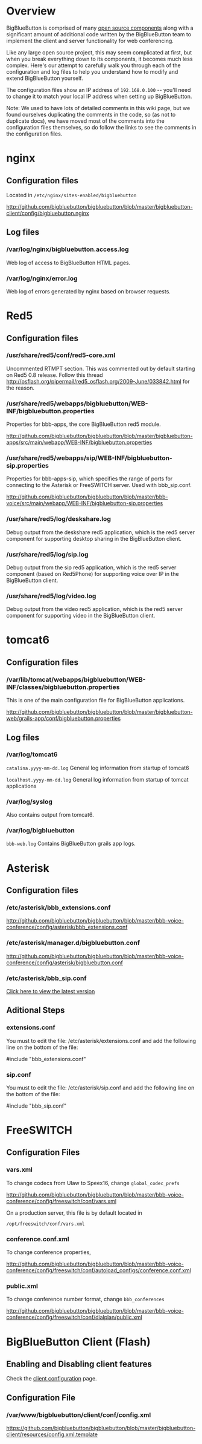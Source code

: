 

# Overview #

BigBlueButton is comprised of many [open source components](http://www.bigbluebutton.org/components) along with a significant amount of additional code written by the BigBlueButton team to implement the client and server functionality for web conferencing.

Like any large open source project, this may seem complicated at first, but when you break everything down to its components, it becomes much less complex.  Here's our attempt to carefully walk you through each of the configuration and log files to help you understand how to modify and extend BigBlueButton yourself.

The configuration files show an IP address of `192.168.0.100` -- you'll need to change it to match your local IP address when setting up BigBlueButton.

Note: We used to have lots of detailed comments in this wiki page, but we found ourselves duplicating the comments in the code, so (as not to duplicate docs), we have moved most of the comments into the configuration files themselves, so do follow the links to see the comments in the configuration files.

# nginx #

## Configuration files ##

Located in `/etc/nginx/sites-enabled/bigbluebutton`

http://github.com/bigbluebutton/bigbluebutton/blob/master/bigbluebutton-client/config/bigbluebutton.nginx

## Log files ##

### /var/log/nginx/bigbluebutton.access.log ###
Web log of access to BigBlueButton HTML pages.

### /var/log/nginx/error.log ###
Web log of errors generated by nginx based on browser requests.


# Red5 #

## Configuration files ##

### /usr/share/red5/conf/red5-core.xml ###
Uncommented RTMPT section. This was commented out by default starting on Red5 0.8 release.
Follow this thread http://osflash.org/pipermail/red5_osflash.org/2009-June/033842.html for the reason.

### /usr/share/red5/webapps/bigbluebutton/WEB-INF/bigbluebutton.properties ###
Properties for bbb-apps, the core BigBlueButton red5 module.

http://github.com/bigbluebutton/bigbluebutton/blob/master/bigbluebutton-apps/src/main/webapp/WEB-INF/bigbluebutton.properties

### /usr/share/red5/webapps/sip/WEB-INF/bigbluebutton-sip.properties ###
Properties for bbb-apps-sip, which specifies the range of ports for connecting to the Asterisk or FreeSWITCH server.  Used with bbb\_sip.conf.

http://github.com/bigbluebutton/bigbluebutton/blob/master/bbb-voice/src/main/webapp/WEB-INF/bigbluebutton-sip.properties

### /usr/share/red5/log/deskshare.log ###
Debug output from the deskshare red5 application, which is the red5 server component  for supporting desktop sharing in the BigBlueButton client.

### /usr/share/red5/log/sip.log ###
Debug output from the sip red5 application, which is the red5 server component (based on Red5Phone) for supporting voice over IP in the BigBlueButton client.

### /usr/share/red5/log/video.log ###
Debug output from the video red5 application, which is the red5 server component for supporting video in the BigBlueButton client.



# tomcat6 #

## Configuration files ##

### /var/lib/tomcat/webapps/bigbluebutton/WEB-INF/classes/bigbluebutton.properties ###
This is one of the main configuration file for BigBlueButton applications.

http://github.com/bigbluebutton/bigbluebutton/blob/master/bigbluebutton-web/grails-app/conf/bigbluebutton.properties

## Log files ##
### /var/log/tomcat6 ###
`catalina.yyyy-mm-dd.log`
General log information from startup of tomcat6

`localhost.yyyy-mm-dd.log`
General log information from startup of tomcat applications

### /var/log/syslog ###
Also contains output from tomcat6.

### /var/log/bigbluebutton ###
`bbb-web.log`
Contains BigBlueButton grails app logs.


# Asterisk #
## Configuration files ##
### /etc/asterisk/bbb\_extensions.conf ###

http://github.com/bigbluebutton/bigbluebutton/blob/master/bbb-voice-conference/config/asterisk/bbb_extensions.conf

### /etc/asterisk/manager.d/bigbluebutton.conf ###

http://github.com/bigbluebutton/bigbluebutton/blob/master/bbb-voice-conference/config/asterisk/bigbluebutton.conf

### /etc/asterisk/bbb\_sip.conf ###

[Click here to view the latest version](http://github.com/bigbluebutton/bigbluebutton/blob/master/bbb-voice-conference/config/asterisk/bbb_sip.conf)


## Aditional Steps ##

### extensions.conf ###
You must to edit the file: /etc/asterisk/extensions.conf and add the following line on the bottom of the file:

#include "bbb\_extensions.conf"

### sip.conf ###

You must to edit the file: /etc/asterisk/sip.conf and add the following line on the bottom of the file:

#include "bbb\_sip.conf"


# FreeSWITCH #
## Configuration Files ##

### vars.xml ###
To change codecs from Ulaw to Speex16, change `global_codec_prefs`

http://github.com/bigbluebutton/bigbluebutton/blob/master/bbb-voice-conference/config/freeswitch/conf/vars.xml

On a production server, this file is by default located in
```
/opt/freeswitch/conf/vars.xml
```

### conference.conf.xml ###
To change conference properties,

http://github.com/bigbluebutton/bigbluebutton/blob/master/bbb-voice-conference/config/freeswitch/conf/autoload_configs/conference.conf.xml

### public.xml ###
To change conference number format, change `bbb_conferences`

http://github.com/bigbluebutton/bigbluebutton/blob/master/bbb-voice-conference/config/freeswitch/conf/dialplan/public.xml



# BigBlueButton Client (Flash) #
## Enabling and Disabling client features ##
Check the [client configuration](ClientConfiguration.md) page.
## Configuration File ##
### /var/www/bigbluebutton/client/conf/config.xml ###

https://github.com/bigbluebutton/bigbluebutton/blob/master/bigbluebutton-client/resources/config.xml.template
